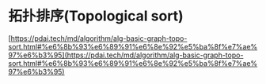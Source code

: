 # 拓扑排序(Topological sort)

[https://pdai.tech/md/algorithm/alg-basic-graph-topo-sort.html#%e6%8b%93%e6%89%91%e6%8e%92%e5%ba%8f%e7%ae%97%e6%b3%95](https://pdai.tech/md/algorithm/alg-basic-graph-topo-sort.html#%e6%8b%93%e6%89%91%e6%8e%92%e5%ba%8f%e7%ae%97%e6%b3%95)
